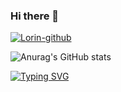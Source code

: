 ### Hi there 👋

<!--
**hdc1997/hdc1997** is a ✨ _special_ ✨ repository because its `README.md` (this file) appears on your GitHub profile.

Here are some ideas to get you started:

- 🔭 I’m currently working on ...
- 🌱 I’m currently learning ...
- 👯 I’m looking to collaborate on ...
- 🤔 I’m looking for help with ...
- 💬 Ask me about ...
- 📫 How to reach me: ...
- 😄 Pronouns: ...
- ⚡ Fun fact: ...
-->

[![Lorin-github](https://github-readme-stats.vercel.app/api?username=hdc1997)](https://github.com/anuraghazra/github-readme-stats)

![Anurag's GitHub stats](https://github-readme-stats.vercel.app/api?username=hdc1997&hide=python,prs)


[![Typing SVG](https://readme-typing-svg.demolab.com?font=Fira+Code&pause=1000&center=%E5%81%87&vCenter=%E5%81%87&repeat=%E7%9C%9F&random=%E5%81%87&width=435&lines=%E4%BD%A0%E6%B4%BB%E5%BE%97%E5%83%8F%E8%AF%97%EF%BC%8C%E6%B2%A1%E6%9C%89%E5%BD%92%E5%AE%BF%E5%8D%B4%E8%B6%B3%E5%A4%9F%E9%85%B7%E3%80%82;How+vexingly+quick+daft+zebras+jump)](https://git.io/typing-svg)

